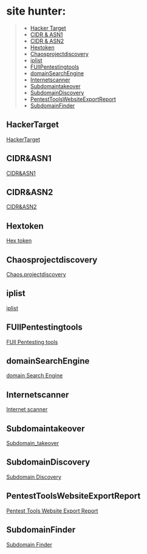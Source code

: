 # site hunter:

> - [Hacker Target ](#Hacker_Target)
> - [ CIDR & ASN1 ](#CIDR_&_ASN1)
> - [ CIDR & ASN2 ](#CIDR_&_ASN2)
> - [ Hextoken ](#Hextoken)
> - [ Chaosprojectdiscovery ](#Chaosprojectdiscovery)
> - [ iplist ](#iplist)
> - [ FUllPentestingtools ](#FUllPentestingtools)
> - [ domainSearchEngine ](#domainSearchEngine)
> - [ Internetscanner ](#Internetscanner)
> - [ Subdomaintakeover ](#Subdomaintakeover)
> - [ SubdomainDiscovery ](#SubdomainDiscovery)
> - [ PentestToolsWebsiteExportReport ](#PentestToolsWebsiteExportReport)
> - [ SubdomainFinder ](#SubdomainFinder)


## HackerTarget
[ HackerTarget ](https://hackertarget.com/find-dns-host-records/)

## CIDR&ASN1
[ CIDR&ASN1 ](https://bgpview.io/)

## CIDR&ASN2
[ CIDR&ASN2 ](https://bgp.he.net/)
 
## Hextoken
[ Hex token ](https://cryptii.com/pipes/hex-decoder)

## Chaosprojectdiscovery
[ Chaos.projectdiscovery ](https://chaos.projectdiscovery.io/#/)

## iplist
[ iplist ](http://magic-cookie.co.uk/iplist.html)

## FUllPentestingtools
[ FUll Pentesting tools ](https://tools.prinsh.com/home/?tools=adfind)

## domainSearchEngine
[ domain Search Engine ](https://www.whoxy.com/)

## Internetscanner
[ Internet scanner ](https://app.netlas.io/host/)

## Subdomaintakeover
[ Subdomain_takeover ](https://github.com/EdOverflow/can-i-take-over-xyz)

## SubdomainDiscovery
[ Subdomain Discovery ](https://pugrecon.com/)

## PentestToolsWebsiteExportReport
[ Pentest Tools Website Export Report ](https://pentest-tools.com/)

## SubdomainFinder
[ Subdomain Finder ](https://subdomainfinder.c99.nl/)
